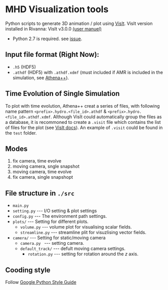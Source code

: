 # MHD Visualization tools 

Python scripts to generate 3D animation / plot using [VisIt](https://visit-dav.github.io/visit-website/index.html).
VisIt version installed in Rivanna: VisIt v3.0.0 [(user manuel)](https://visit-sphinx-github-user-manual.readthedocs.io/en/v3.0.0/cli_manual)

* Python 2.7 is required. see [issue](https://github.com/visit-dav/visit/issues/4648).

<!-- ## Test file
./scorpio-out/g1040_0021.h5 -->

## Input file format (Right Now):
- `.h5` (HDF5)
- `.athdf` (HDF5) with `.athdf.xdmf` (must included if AMR is included in the simulation, see [Athena++](https://github.com/PrincetonUniversity/athena/wiki/SMR-and-AMR)).


## Time Evolution of Single Simulation

To plot with time evolution, Athena++ creat a series of files, with following name pattern `<prefix>.hydro.<file_id>.athdf` & `<prefix>.hydro.<file_id>.athdf.xdmf`. Although VisIt could automatically group the files as a database, it is recommoned to create a `.visit` file which contains the list of files for the plot (see [VisIt docs](https://visit-sphinx-github-user-manual.readthedocs.io/en/v3.0.0/gui_manual/Animation/Animation_basics.html#the-visit-file)). An example of `.visit` could be found in the `test` folder.

## Modes
1. fix camera, time evolve
2. moving camera, sngle snapshot
3. moving camera, time evolve
4. fix camera, single snapshopt

## File structure in `./src`
- `main.py`
- `setting.py`   --- I/O setting & plot settings
- `config.py` --- The environment path settings.
- `plots/` --- Setting for different plots.
  - `volume.py` --- volume plot for visualising scalar fields.
  - `streamline.py` --- streamline plit for visuzlising vector fields.
- `camera/` --- Setting for static/moving camera
  - `camera.py ` --- setting camera.
  - `default_track/` --- defult moving camera settings.
    - `rotation.py` --- setting for rotation around the $z$ axis.
## Cooding style
Follow [Google Python Style Guide](https://google.github.io/styleguide/pyguide.html)


